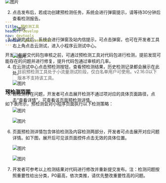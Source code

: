 ```yaml
---
title: 预检测工具
header: develop
nav: devtools
sidebar: pre_testtool
---
```

 


开发者在提交代码包审核之前，可通过预检测工具对代码包进行检测，提前发现可能存在的问题并进行修复，提升代码包通过审核的几率。

> 目前预检测工具处于小流量测试阶段，仅白名单用户可使用。v2.16.0以下版本不支持该工具。

### 预检测范围

如下表所示，预检测会对小程序页面执行以下检测策略：

<table style="margin-top: -1000px;">
<table>
<tr>
    <td>类别</td> 
    <td>检测项</td>   
</tr>
<tr>
    <td rowspan="8">体检检测</td>
    <td>首页白屏检测</td> 
</tr>    
<tr>
    <td>非首页白屏检测</td> 
</tr> 
<tr>
    <td>页面部分白屏</td> 
</tr>
<tr>
    <td>控件点击无效</td> 
</tr>
<tr>
    <td>图片加载失败</td> 
</tr>
<tr>
    <td>页面存在无意义字符</td> 
</tr>
<tr>
    <td>页面存在文字展示异常</td> 
</tr>
<tr>
    <td>页面持续提示“加载中”</td> 
</tr>
</tr>
    <td rowspan="2"> 内容检测</td>
    <td>诱导用户下载app</td>
</tr>
<tr>    
    <td>诱导用户关注和加群</td>   
</tr>
</table>



### 预检测和云检测工具的区别 

预检测工具主要检测代码包审核准入规则，并且是固定检测范围及深度的，云测试工具可自定义选择测试深度、范围、检测项。预检测工具适用于开发者在提交代码包审核之前进行自检测与问题整改。

## 如何使用预检测工具 

1. 提交代码包时，在开发者工具中点击发布，系统会默认勾选创建预检测任务。

> 勾选创建检测任务后，检测结果仅为开发者提供整改参考，不会阻塞发布流程。


![图片](../../../img/tool/pre1.png)

2. 点击发布后，若成功创建预检测任务，系统会进行弹窗提示，请等待30分钟后查看检测报告。

    ![图片](../../../img/tool/pre2.png)

3. 检测完成后，系统会进行弹窗及站内信提示，可点击弹窗，也可在开发者工具右上角点击云测试，进入小程序云测试中心。

    ![图片](../../../img/tool/pre3.png)

4. 在云测试中心点击预检测按钮，查看预检测结果，历史检测记录都会展示在此处。

    ![图片](../../../img/tool/pre4.png)

5. 若检测存在问题，开发者可点击展开检测不通过项对应的具体页面路径，点击“查看详情”，可查看该页面预检测详情。

    ![图片](../../../img/tool/pre5.png)

    ![图片](../../../img/tool/pre6.png)

6. 页面预检测详情包含体验检测及内容检测两部分，开发者可点击展开对应问题详情。如下图，展开后可见该页面控件点击无效的具体位置。

    ![图片](../../../img/tool/pre7.png)

    ![图片](../../../img/tool/pre8.png)

7. 开发者可参考以上检测结果对代码进行修改并重新提交发布。注：检测问题按照重要性给出分类，P0最高，依次类推，请优先整改重要性高的问题。







